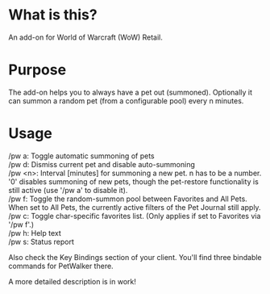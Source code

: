 # What is this?

An add-on for World of Warcraft (WoW) Retail.

# Purpose

The add-on helps you to always have a pet out (summoned). Optionally it can summon a random pet (from a configurable pool) every n minutes.

# Usage

/pw a: Toggle automatic summoning of pets  
/pw d: Dismiss current pet and disable auto-summoning  
/pw \<n\>: Interval [minutes] for summoning a new pet. n has to be a number. '0' disables summoning of new pets, though the pet-restore functionality is still active (use '/pw a' to disable it).  
/pw f: Toggle the random-summon pool between Favorites and All Pets. When set to All Pets, the currently active filters of the Pet Journal still apply.  
/pw c: Toggle char-specific favorites list. (Only applies if set to Favorites via '/pw f'.)    
/pw h: Help text  
/pw s: Status report  

Also check the Key Bindings section of your client. You'll find three bindable commands for PetWalker there.

A more detailed description is in work!


